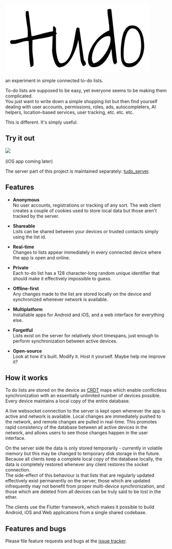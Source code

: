 ![tudo](tudo.svg)

an experiment in simple connected to-do lists.

To-do lists are supposed to be easy, yet everyone seems to be making them complicated.<br/>
You just want to write down a simple shopping list but then find yourself dealing with user accounts, permissions, roles, ads, autocompleters, AI helpers, location-based services, user tracking, etc. etc. etc.

This is different. It's simply useful. 

## Try it out

[<img src="https://play.google.com/intl/en_us/badges/static/images/badges/en_badge_web_generic.png" height="80">](https://play.google.com/store/apps/details?id=net.cachapa.tudo)

(iOS app coming later)

The server part of this project is maintained separately: [tudo_server](https://github.com/cachapa/tudo_server).

## Features

* **Anonymous**<br/>
No user accounts, registrations or tracking of any sort. The web client creates a couple of cookies used to store local data but those aren't tracked by the server.

* **Shareable**<br/>
Lists can be shared between your devices or trusted contacts simply using the list id.

* **Real-time**<br/>
Changes to lists appear immediately in every connected device where the app is open and online.

* **Private**<br/>
Each to-do list has a 128 character-long random unique identifier that should make it effectively impossible to guess.

* **Offline-first**<br/>
Any changes made to the list are stored locally on the device and synchronized whenever network is available.

* **Multiplatform**<br/>
Installable apps for Android and iOS, and a web interface for everything else.

* **Forgetful**<br/>
Lists exist on the server for relatively short timespans, just enough to perform synchronization between active devices.

* **Open-source**<br/>
Look at how it's built. Modify it. Host it yourself. Maybe help me improve it?

## How it works

To do lists are stored on the device as [CRDT](https://github.com/cachapa/crdt) maps which enable conflictless synchronization with an essentially unlimited number of devices possible. Every device maintains a local copy of the entire database.

A live websocket connection to the server is kept open whenever the app is active and network is available. Local changes are immediately pushed to the network, and remote changes are pulled in real-time. This promotes rapid consistency of the database between all active devices in the network, and allows users to see those changes happen in the user interface.

On the server side the data is only stored temporarily - currently in volatile memory but this may be changed to temporary disk storage in the future. Because all clients keep a complete local copy of the database locally, the data is completely restored whenever any client restores the socket connection.<br/>
The side-effect of this behaviour is that lists that are regularly updated effectively exist permanently on the server, those which are updated infrequently may not benefit from proper multi-device synchronization, and those which are deleted from all devices can be truly said to be lost in the ether.

The clients use the Flutter framework, which makes it possible to build Android, iOS and Web applications from a single shared codebase.

## Features and bugs

Please file feature requests and bugs at the [issue tracker](https://github.com/cachapa/tudo_client/issues).
